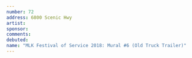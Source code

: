 ```yaml
---
number: 72
address: 6800 Scenic Hwy
artist:
sponsor:
comments:
debuted:
name: "MLK Festival of Service 2018: Mural #6 (Old Truck Trailer)"
---
```

